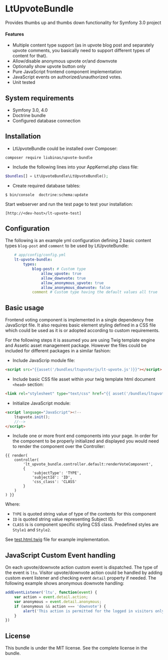 # LtUpvoteBundle
Provides thumbs up and thumbs down functionality for Symfony 3.0 project

#### Features
- Multiple content type support (as in upvote blog post and separately upvote comments, 
you basically need to support different types of content for that).
- Allow/disable anonymous upvote or/and downvote
- Optionally show upvote button only
- Pure JavaScript frontend component implementation
- JavaScript events on authorized/unauthorized votes.
- Unit tested

## System requirements

- Symfony 3.0, 4.0
- Doctrine bundle
- Configured database connection


## Installation

* LtUpvoteBundle could be installed over Composer:

 ```
 composer require liubinas/upvote-bundle
 ```

* Include the following lines into your AppKernel.php class file:

 ```php
 $bundles[] = Lt\UpvoteBundle\LtUpvoteBundle();
 ```

* Create required database tables:

 ```
 $ bin/console  doctrine:schema:update
 ```

Start webserver and run the test page to test your installation:
 
    [http://<dev-host>/lt-upvote-test]


## Configuration

The following is an example yml configuration defining 2 basic content types `blog-post` and
 `comment` to be used by LtUpvoteBundle:

```yml
    # app/config/config.yml
    lt-upvote-bundle:
        types:
            blog-post: # Custom type
                allow_upvote: true
                allow_downvote: true
                allow_anonymous_upvote: true
                allow_anonymous_downvote: false
            comment # Custom type having the default values all true

```

## Basic usage

Frontend voting component is implemented in a single dependency free JavaScript file.
It also requires basic element styling defined in a CSS file which could be used as it is 
or adopted according to custom requirements. 

For the following steps it is assumed you are using Twig template engine and 
Assetic asset management package. However the files could be included for different
packages in a similar fashion:

* Include JavaScrip module file:

 ```html
 <script src="{{asset('/bundles/ltupvote/js/lt-upvote.js')}}"></script>
 ```

* Include basic CSS file asset within your twig template html document `<head>` section:

 ```html
 <link rel="stylesheet" type="text/css" href="{{ asset('/bundles/ltupvote/css/lt-upvote.css') }}">
```

* Initialize JavaScript module:

 ```html
 <script language="JavaScript"><!--
     ltupvote.init();
     //-->
 </script>
 ```

* Include one or more front end components into your page. 
In order for the component to be properly initialized and displayed you would need to render
the component over the Controller:  

```
{{ render(
    controller(
        'lt_upvote_bundle.controller.default:renderVoteComponent',
        {
            'subjectType': 'TYPE',
            'subjectId': 'ID',
            'css_class': 'CLASS' 
        }
    )
) }}
```

Where:
 * `TYPE` is quoted string value of type of the contents for this component
 * `ID` is quoted string value representing Subject ID.
 * `CLASS` is is component specific styling CSS class. Predefined styles are `Style1` and `Style2`. 

See [test.html.twig](Resources/views/Default/test.html.twig) file for example implementation.

## JavaScript Custom Event handling

On each upvote/downvote action custom event is dispatched. The type of the event is `ltu`.
Visitor upvote/downvote action could be handled by adding custom event listener and checking event `detail` property if needed.
The following example shows anonymous downvote handling: 

```JavaScript
addEventListener('ltu', function(event) {
    var action = event.detail.action;
    var anonymous = event.detail.anonymous;
    if (anonymous && action === 'downvote') {
        alert('This action is permitted for the logged in visitors only.');
    }
})
```   

## License

This bundle is under the MIT license. See the complete license in the bundle.
